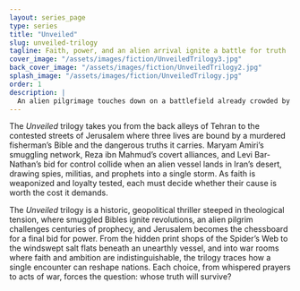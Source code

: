 ```yaml
---
layout: series_page
type: series 
title: "Unveiled"
slug: unveiled-trilogy
tagline: Faith, power, and an alien arrival ignite a battle for truth
cover_image: "/assets/images/fiction/UnveiledTrilogy3.jpg"
back_cover_image: "/assets/images/fiction/UnveiledTrilogy2.jpg"
splash_image: "/assets/images/fiction/UnveiledTrilogy.jpg"
order: 1
description: |
  An alien pilgrimage touches down on a battlefield already crowded by smugglers, martyrs, and kings of narrative. From a murdered fisherman’s Bible to a Jerusalem power struggle, three lives decide who gets to name the truth.
---
```

The *Unveiled* trilogy takes you from the back alleys of Tehran to the contested streets of Jerusalem where three lives are bound by a murdered fisherman’s Bible and the dangerous truths it carries. Maryam Amiri’s smuggling network, Reza ibn Mahmud’s covert alliances, and Levi Bar-Nathan’s bid for control collide when an alien vessel lands in Iran’s desert, drawing spies, militias, and prophets into a single storm. As faith is weaponized and loyalty tested, each must decide whether their cause is worth the cost it demands.

The *Unveiled* trilogy is a historic, geopolitical thriller steeped in theological tension, where smuggled Bibles ignite revolutions, an alien pilgrim challenges centuries of prophecy, and Jerusalem becomes the chessboard for a final bid for power. From the hidden print shops of the Spider’s Web to the windswept salt flats beneath an unearthly vessel, and into war rooms where faith and ambition are indistinguishable, the trilogy traces how a single encounter can reshape nations. Each choice, from whispered prayers to acts of war, forces the question: whose truth will survive?
